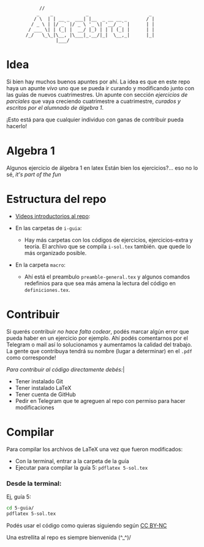 ```
            //
           _    _            _                      _ 
          / \  | | __ _  ___| |__  _ __ __ _       / |
         / _ \ | |/ _` |/ _ \ '_ \| '__/ _` |      | |
        / ___ \| | (_| |  __/ |_) | | | (_| |      | |
       /_/   \_\_|\__, |\___|_.__/|_|  \__,_|      |_|
                  |___/                               
```
# Idea
Si bien hay muchos buenos apuntes por ahí. La idea es que en este repo haya un apunte _vivo_ uno que se pueda
ir curando y modificando junto con las guías de nuevos cuatrimestres.
Un apunte con sección _ejercicios de parciales_ que vaya creciendo cuatrimestre a cuatrimestre,
*curados y escritos por el alumnado de álgebra 1*.

¡Esto está para que cualquier individuo con ganas de contribuir pueda hacerlo!


# Algebra 1
Algunos ejercicio de álgebra 1 en latex
Están bien los ejercicios?... eso no lo sé, _it's part of the fun_

# Estructura del repo
- [Videos introductorios al repo](https://www.youtube.com/watch?v=8s2Z8MvKbRM&list=PLTgIZ7PjigTILwmmcQqfCDazzR8bo8N6d&pp=gAQBiAQB): 
- En las carpetas de `i-guia`:
    - Hay más carpetas con los códigos de ejercicios, ejercicios-extra y teoría. El archivo que se compila `i-sol.tex` también. 
    que quede lo más organizado posible.

-   En la carpeta `macro`:
    - Ahí está el preambulo `preamble-general.tex` y algunos comandos redefinios para que sea más amena
    la lectura del código en `definiciones.tex`.


# Contribuir
Si querés contribuir *no hace falta codear*, podés marcar algún error que pueda haber en un ejercicio por ejemplo. Ahí
podés comentarnos por el Telegram o mail así lo solucionamos y aumentamos la calidad del trabajo.
La gente que contribuya tendrá su nombre (lugar a determinar) en el `.pdf` como corresponde!

*Para contribuir al código directamente debés:*|
- Tener instalado Git
- Tener instalado LaTeX
- Tener cuenta de GitHub
- Pedir en Telegram que te agreguen al repo con permiso para hacer modificaciones



# Compilar
Para compilar los archivos de LaTeX una vez que fueron modificados:
- Con la terminal, entrar a la carpeta de la guía
- Ejecutar para compilar la guía 5:
``` pdflatex 5-sol.tex ```

### Desde la terminal:
Ej, guía 5:
```bash
cd 5-guia/
pdflatex 5-sol.tex
```

Podés usar el código como quieras siguiendo según [CC BY-NC](https://creativecommons.org/licenses/by-nc/4.0/)

Una estrellita al repo es siempre bienvenida
(^_^)/

